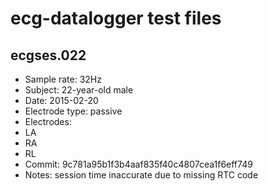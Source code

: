 # ecg-datalogger test files

## ecgses.022

 - Sample rate: 32Hz
 - Subject: 22-year-old male
 - Date: 2015-02-20
 - Electrode type: passive
 - Electrodes:
  - LA
  - RA
  - RL
 - Commit: 9c781a95b1f3b4aaf835f40c4807cea1f6eff749
 - Notes: session time inaccurate due to missing RTC code
